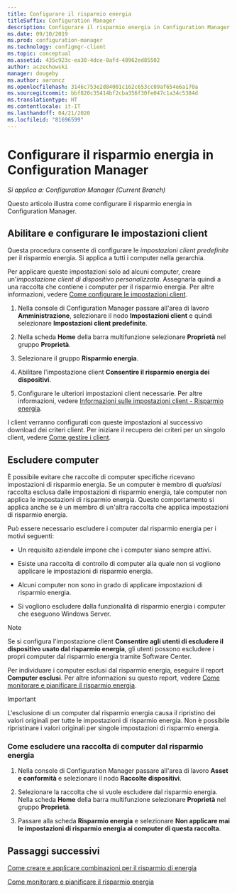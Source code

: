 ```yaml
---
title: Configurare il risparmio energia
titleSuffix: Configuration Manager
description: Configurare il risparmio energia in Configuration Manager.
ms.date: 09/10/2019
ms.prod: configuration-manager
ms.technology: configmgr-client
ms.topic: conceptual
ms.assetid: 435c923c-ea30-4dce-8afd-48962ed85502
author: aczechowski
manager: dougeby
ms.author: aaroncz
ms.openlocfilehash: 3146c753e2d84001c162c653cc09af654e6a170a
ms.sourcegitcommit: bbf820c35414bf2cba356f30fe047c1a34c5384d
ms.translationtype: HT
ms.contentlocale: it-IT
ms.lasthandoff: 04/21/2020
ms.locfileid: "81696599"
---
```

# <a name="configure-power-management-in-configuration-manager"></a>Configurare il risparmio energia in Configuration Manager

*Si applica a: Configuration Manager (Current Branch)*

Questo articolo illustra come configurare il risparmio energia in Configuration Manager.

## <a name="enable-and-configure-client-settings"></a>Abilitare e configurare le impostazioni client

Questa procedura consente di configurare le *impostazioni client predefinite* per il risparmio energia. Si applica a tutti i computer nella gerarchia.

Per applicare queste impostazioni solo ad alcuni computer, creare un'*impostazione client di dispositivo personalizzata*. Assegnarla quindi a una raccolta che contiene i computer per il risparmio energia. Per altre informazioni, vedere [Come configurare le impostazioni client](../../deploy/configure-client-settings.md).  

1. Nella console di Configuration Manager passare all'area di lavoro **Amministrazione**, selezionare il nodo **Impostazioni client** e quindi selezionare **Impostazioni client predefinite**.

1. Nella scheda **Home** della barra multifunzione selezionare **Proprietà** nel gruppo **Proprietà**.  

1. Selezionare il gruppo **Risparmio energia**.  

1. Abilitare l'impostazione client **Consentire il risparmio energia dei dispositivi**.

1. Configurare le ulteriori impostazioni client necessarie. Per altre informazioni, vedere [Informazioni sulle impostazioni client - Risparmio energia](../../deploy/about-client-settings.md#power-management).  

I client verranno configurati con queste impostazioni al successivo download dei criteri client. Per iniziare il recupero dei criteri per un singolo client, vedere [Come gestire i client](../manage-clients.md#BKMK_PolicyRetrieval).  

## <a name="exclude-computers"></a>Escludere computer

È possibile evitare che raccolte di computer specifiche ricevano impostazioni di risparmio energia. Se un computer è membro di *qualsiasi* raccolta esclusa dalle impostazioni di risparmio energia, tale computer non applica le impostazioni di risparmio energia. Questo comportamento si applica anche se è un membro di un'altra raccolta che applica impostazioni di risparmio energia.  

Può essere necessario escludere i computer dal risparmio energia per i motivi seguenti:  

- Un requisito aziendale impone che i computer siano sempre attivi.  

- Esiste una raccolta di controllo di computer alla quale non si vogliono applicare le impostazioni di risparmio energia.  

- Alcuni computer non sono in grado di applicare impostazioni di risparmio energia.  

- Si vogliono escludere dalla funzionalità di risparmio energia i computer che eseguono Windows Server.  

> [!NOTE]  
> Se si configura l'impostazione client **Consentire agli utenti di escludere il dispositivo usato dal risparmio energia**, gli utenti possono escludere i propri computer dal risparmio energia tramite Software Center.  

Per individuare i computer esclusi dal risparmio energia, eseguire il report **Computer esclusi**. Per altre informazioni su questo report, vedere [Come monitorare e pianificare il risparmio energia](monitor-and-plan-for-power-management.md#BKMK_Excluded).  

> [!IMPORTANT]  
> L'esclusione di un computer dal risparmio energia causa il ripristino dei valori originali per tutte le impostazioni di risparmio energia. Non è possibile ripristinare i valori originali per singole impostazioni di risparmio energia.  

### <a name="how-to-exclude-a-collection-of-computers-from-power-management"></a>Come escludere una raccolta di computer dal risparmio energia  

1. Nella console di Configuration Manager passare all'area di lavoro **Asset e conformità** e selezionare il nodo **Raccolte dispositivi**.  

1. Selezionare la raccolta che si vuole escludere dal risparmio energia. Nella scheda **Home** della barra multifunzione selezionare **Proprietà** nel gruppo **Proprietà**.  

1. Passare alla scheda **Risparmio energia** e selezionare **Non applicare mai le impostazioni di risparmio energia ai computer di questa raccolta**.  

## <a name="next-steps"></a>Passaggi successivi

[Come creare e applicare combinazioni per il risparmio di energia](create-and-apply-power-plans.md)

[Come monitorare e pianificare il risparmio energia](monitor-and-plan-for-power-management.md)
